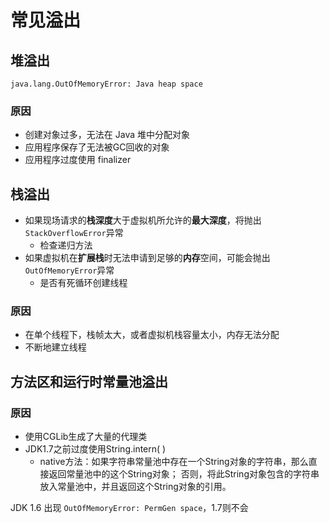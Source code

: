 # 常见溢出

## 堆溢出

`java.lang.OutOfMemoryError: Java heap space`

### 原因

- 创建对象过多，无法在 Java 堆中分配对象
- 应用程序保存了无法被GC回收的对象
- 应用程序过度使用 finalizer

## 栈溢出

- 如果现场请求的**栈深度**大于虚拟机所允许的**最大深度**，将抛出`StackOverflowError`异常
    - 检查递归方法
- 如果虚拟机在**扩展栈**时无法申请到足够的**内存**空间，可能会抛出`OutOfMemoryError`异常
    - 是否有死循环创建线程

### 原因

- 在单个线程下，栈帧太大，或者虚拟机栈容量太小，内存无法分配
- 不断地建立线程



## 方法区和运行时常量池溢出

### 原因

- 使用CGLib生成了大量的代理类
- JDK1.7之前过度使用String.intern( )
    - native方法：如果字符串常量池中存在一个String对象的字符串，那么直接返回常量池中的这个String对象； 否则，将此String对象包含的字符串放入常量池中，并且返回这个String对象的引用。

JDK 1.6 出现 `OutOfMemoryError: PermGen space`，1.7则不会

